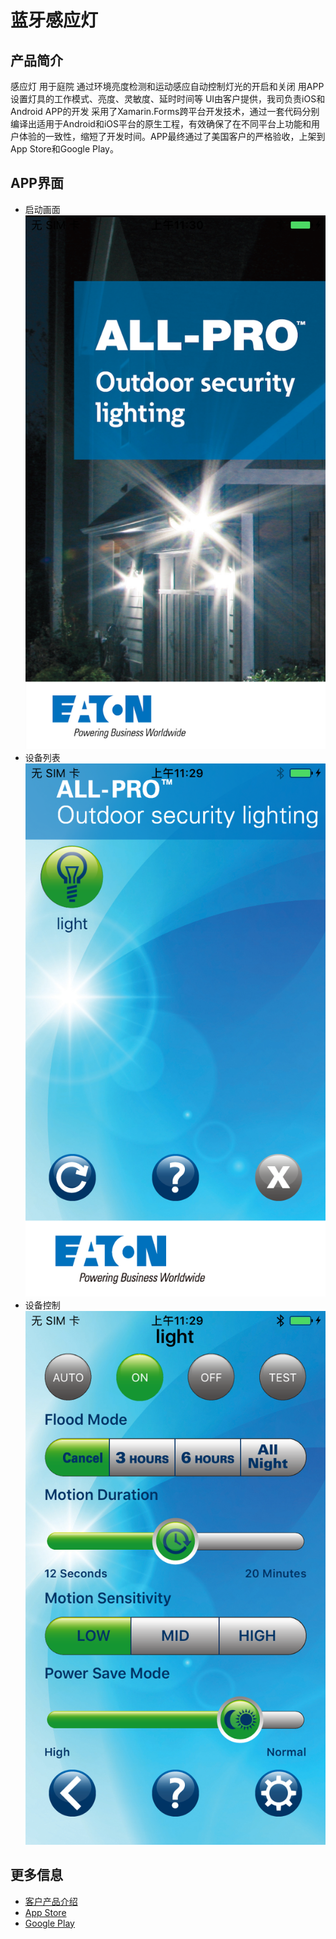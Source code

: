 # 蓝牙感应灯
## 产品简介
感应灯
用于庭院
通过环境亮度检测和运动感应自动控制灯光的开启和关闭
用APP设置灯具的工作模式、亮度、灵敏度、延时时间等
UI由客户提供，我司负责iOS和Android APP的开发
采用了Xamarin.Forms跨平台开发技术，通过一套代码分别编译出适用于Android和iOS平台的原生工程，有效确保了在不同平台上功能和用户体验的一致性，缩短了开发时间。APP最终通过了美国客户的严格验收，上架到App Store和Google Play。
## APP界面
* 启动画面
![启动画面](images/eaton-launch.png)
* 设备列表
![设备列表](images/eaton-list.png)
* 设备控制
![设备控制](images/eaton-control.png)
## 更多信息
* [客户产品介绍](http://www.cooperindustries.com/content/public/en/lighting/products/floodlighting/_891085.html)
* [App Store](https://itunes.apple.com/US/app/id1231612281?mt=8)
* [Google Play](https://play.google.com/store/apps/details?id=net.erabbit.eaton)

